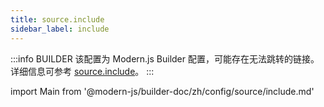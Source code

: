 ```yaml
---
title: source.include
sidebar_label: include
---
```


:::info BUILDER
该配置为 Modern.js Builder 配置，可能存在无法跳转的链接。详细信息可参考 [source.include](https://modernjs.dev/builder/zh/api/config-source.html#source-include)。
:::

import Main from '@modern-js/builder-doc/zh/config/source/include.md'

<Main />
